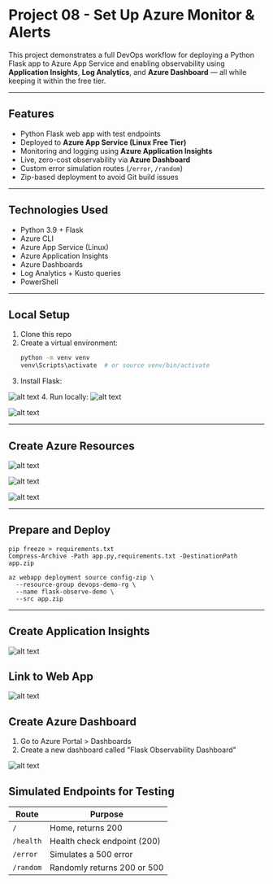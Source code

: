 # Project 08 - Set Up Azure Monitor & Alerts


This project demonstrates a full DevOps workflow for deploying a Python Flask app to Azure App Service and enabling observability using **Application Insights**, **Log Analytics**, and **Azure Dashboard** — all while keeping it within the free tier.

---

## Features

- Python Flask web app with test endpoints
- Deployed to **Azure App Service (Linux Free Tier)**
- Monitoring and logging using **Azure Application Insights**
- Live, zero-cost observability via **Azure Dashboard**
- Custom error simulation routes (`/error`, `/random`)
- Zip-based deployment to avoid Git build issues

---

## Technologies Used

- Python 3.9 + Flask
- Azure CLI
- Azure App Service (Linux)
- Azure Application Insights
- Azure Dashboards
- Log Analytics + Kusto queries
- PowerShell

---

## Local Setup

1. Clone this repo
2. Create a virtual environment:
   ```bash
   python -m venv venv
   venv\Scripts\activate  # or source venv/bin/activate
3. Install Flask:

![alt text](2.png)
4. Run locally:
![alt text](3.png)

![alt text](4.png)

---

## Create Azure Resources

![alt text](5.png)

![alt text](6.png)

![alt text](7.png)

---

## Prepare and Deploy

```
pip freeze > requirements.txt
Compress-Archive -Path app.py,requirements.txt -DestinationPath app.zip

az webapp deployment source config-zip \
  --resource-group devops-demo-rg \
  --name flask-observe-demo \
  --src app.zip
```

---

## Create Application Insights

![alt text](10.png)

## Link to Web App

![alt text](11.png)

## Create Azure Dashboard

1. Go to Azure Portal > Dashboards
2. Create a new dashboard called "Flask Observability Dashboard"

![alt text](12.png)

## Simulated Endpoints for Testing

| Route     | Purpose                     |
| --------- | --------------------------- |
| `/`       | Home, returns 200           |
| `/health` | Health check endpoint (200) |
| `/error`  | Simulates a 500 error       |
| `/random` | Randomly returns 200 or 500 |
